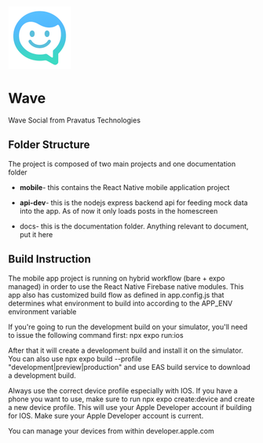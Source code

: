 <img src="./mobile/assets/images/icon.png" height=128 margin="auto"/>

<h1>Wave</h1>

<p>Wave Social from Pravatus Technologies</p>

<h2>Folder Structure</h2>
<p>The project is composed of two main projects and one documentation folder</p>
<ul>
  <li><p><strong>mobile</strong>- this contains the React Native mobile application project</p></li>
  <li><p><strong>api-dev</strong>- this is the nodejs express backend api for feeding mock data into the app. As of now it only loads posts in the homescreen</p></li>
  <li><p><string>docs</strong>- this is the documentation folder. Anything relevant to document, put it here</p></li>
</ul>

<h2>Build Instruction</h2>
<p>The mobile app project is running on hybrid workflow (bare + expo managed) in order to use the React Native Firebase native modules. This app also has customized build flow as defined in app.config.js that determines what environment to build into according to the APP_ENV environment variable</p>
<p>If you're going to run the development build on your simulator, you'll need to issue the following command first: npx expo run:ios<p>
<p>After that it will create a development build and install it on the simulator. You can also use npx expo build --profile "development|preview|production" and use EAS build service to download a development build.</p>
<p>Always use the correct device profile especially with IOS. If you have a phone you want to use, make sure to run npx expo create:device and create a new device profile. This will use your Apple Developer account if building for IOS. Make sure your Apple Developer account is current.</p>
<p>You can manage your devices from within developer.apple.com</p>
